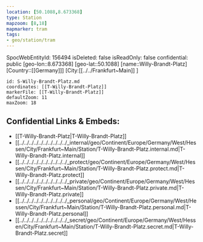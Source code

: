 ```yaml
---
location: [50.1088,8.673368]
type: Station 
mapzoom: [8,18] 
mapmarker: tram 
tags:
- geo/station/tram
---
```

SpocWebEntityId: 156494
isDeleted: false
isReadOnly: false
confidential: public
[geo-lon::8.673368]
[geo-lat::50.1088]
[name::Willy-Brandt-Platz]
[Country::[[Germany]]]
[City:[[../../Frankfurt~Main]] ]


```leaflet
id: S-Willy-Brandt-Platz.md
coordinates: [[T-Willy-Brandt-Platz]]
markerFile: [[T-Willy-Brandt-Platz]]
defaultZoom: 11 
maxZoom: 18
```


## Confidential Links & Embeds: 
- [[T-Willy-Brandt-Platz|T-Willy-Brandt-Platz]] 
- [[../../../../../../../../../../_internal/geo/Continent/Europe/Germany/West/Hessen/City/Frankfurt~Main/Station/T-Willy-Brandt-Platz.internal.md|T-Willy-Brandt-Platz.internal]] 
- [[../../../../../../../../../../_protect/geo/Continent/Europe/Germany/West/Hessen/City/Frankfurt~Main/Station/T-Willy-Brandt-Platz.protect.md|T-Willy-Brandt-Platz.protect]] 
- [[../../../../../../../../../../_private/geo/Continent/Europe/Germany/West/Hessen/City/Frankfurt~Main/Station/T-Willy-Brandt-Platz.private.md|T-Willy-Brandt-Platz.private]] 
- [[../../../../../../../../../../_personal/geo/Continent/Europe/Germany/West/Hessen/City/Frankfurt~Main/Station/T-Willy-Brandt-Platz.personal.md|T-Willy-Brandt-Platz.personal]] 
- [[../../../../../../../../../../_secret/geo/Continent/Europe/Germany/West/Hessen/City/Frankfurt~Main/Station/T-Willy-Brandt-Platz.secret.md|T-Willy-Brandt-Platz.secret]] 
